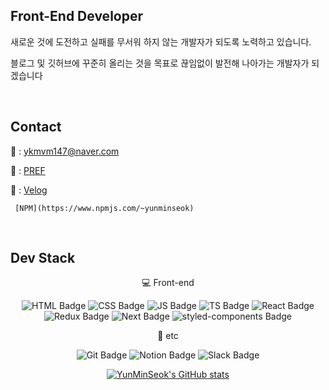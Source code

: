 ## Front-End Developer

새로운 것에 도전하고 실패를 무서워 하지 않는 개발자가 되도록 노력하고 있습니다.

블로그 및 깃허브에 꾸준히 올리는 것을 목표로 끊임없이 발전해 나아가는 개발자가 되겠습니다


<br/>

## Contact

📩 : ykmvm147@naver.com

🏢 : [PREF](http://www.prefinc.com/main/index)

🧑 : [Velog](https://velog.io/@minseok_yun)

     [NPM](https://www.npmjs.com/~yunminseok)
<br/>

## Dev Stack

<div align=center>
 
 💻 Front-end
 
 ![HTML Badge](https://img.shields.io/badge/HTML-E34F26?style=flat-square&logo=HTML5&logoColor=white)
 ![CSS Badge](https://img.shields.io/badge/CSS-1572B6?style=flat-square&logo=CSS3&logoColor=white)
 ![JS Badge](https://img.shields.io/badge/JavaScript-F7DF1E?style=flat-square&logo=Javascript&logoColor=black)
 ![TS Badge](https://img.shields.io/badge/TypeScript-3178C6?style=flat-square&logo=Typescript&logoColor=white)
 ![React Badge](https://img.shields.io/badge/React-61DAFB?style=flat-square&logo=React&logoColor=black)
 ![Redux Badge](https://img.shields.io/badge/Redux-764ABC?style=flat-square&logo=Redux&logoColor=white)
 ![Next Badge](https://img.shields.io/badge/Next.js-000000?style=flat-square&logo=Next.js&logoColor=white)
 ![styled-components Badge](https://img.shields.io/badge/Styled_Components-DB7093?style=flat-square&logo=styled-components&logoColor=white)
 
 🎸 etc
 
 ![Git Badge](https://img.shields.io/badge/Git-F05032?style=flat-square&logo=Git&logoColor=white)
 ![Notion Badge](https://img.shields.io/badge/Notion-000000?style=flat-square&logo=Notion&logoColor=white)
 ![Slack Badge](https://img.shields.io/badge/Slack-4A154B?style=flat-square&logo=Slack&logoColor=white)
 
 [![YunMinSeok's GitHub stats](https://github-readme-stats.vercel.app/api?username=YunMinSeok&show_icons=true&theme=react)](https://github.com/YunMinSeok)
 
</div>

